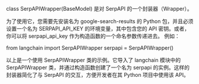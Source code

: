 class SerpAPIWrapper(BaseModel) 是对 SerpAPI 的一个封装器（Wrapper）。

为了使用它，您需要先安装名为 google-search-results 的 Python 包，并且必须设置一个名为 SERPAPI_API_KEY 的环境变量，其中包含您的 API 密钥。或者，你可以将 serpapi_api_key 作为构造函数的一个命名参数传递进去。
例如：

from langchain import SerpAPIWrapper
serpapi = SerpAPIWrapper()

以上是一个使用 SerpAPIWrapper 类的示例。它导入了 langchain 模块中的 SerpAPIWrapper 类，并通过构造函数创建了一个名为 serpapi 的实例。这样的封装器简化了与 SerpAPI 的交互，方便开发者在其 Python 项目中使用该 API。